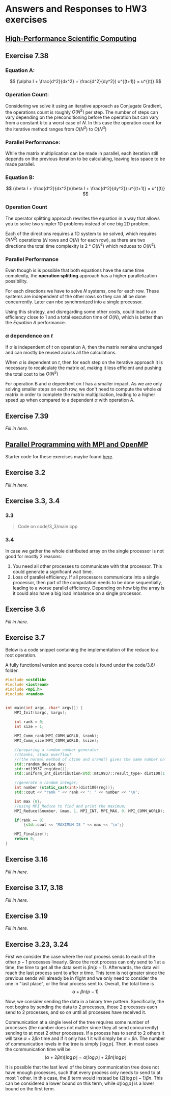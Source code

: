 # Answers and Responses to HW3 exercises

## [High-Performance Scientific Computing](https://cmse822.github.io/assets/EijkhoutIntroToHPC2020.pdf)

## Exercise 7.38

### Equation A:

$$
(\alpha I + \frac{d^2}{dx^2} + \frac{d^2}{dy^2}) u^{(t+1)} = u^{(t)}
$$

### Operation Count:

Considering we solve it using an iterative approach as Conjugate Gradient, the operations count is roughly $O(N^2)$ per step. The number of steps can vary depending on the preconditioning before the operation but can vary from a constant k to a worst case of $N$. In this case the operation count for the iterative method ranges from $O(N^2)$ to $O(N^3)$
### Parallel Performance:

While the matrix multiplication can be made in parallel, each iteration still depends on the previous iteration to be calculating, leaving less space to be made parallel.

### Equation B:

$$
(\beta I + \frac{d^2}{dx^2})(\beta I + \frac{d^2}{dy^2}) u^{(t+1)} = u^{(t)}
$$

### Operation Count

The operator splitting approach rewrites the equation in a way that allows you to solve two simpler 1D problems instead of one big 2D problem.

Each of the directions requires a 1D system to be solved, which requires $O(N^2)$ operations ($N$ rows and $O(N)$ for each row), as there are two directions the total time complexity is $2*O(N^2)$ which reduces to $O(N^2)$.
### Parallel Performance

Even though is is possible that both equations have the same time complexity, the **operation splitting** approach has a higher parallelization possibility.

For each directions we have to solve $N$ systems, one for each row. These systems are independent of the other rows so they can all be done concurrently. Later can nbe synchronized into a single processor.

Using this strategy, and disregarding some other costs, could lead to an efficiency close to 1 and a total execution time of $O(N)$, which is better than the _Equation A_ performance.

### $\alpha$ dependence on $t$

If $\alpha$ is independent of $t$ on operation A, then the matrix remains unchanged and can mostly be reused across all the calculations.

When $\alpha$ is dependent on $t$, then for each step on the iterative approach it is necessary to recalculate the matrix $\alpha I$, making it less efficient and pushing the total cost to be $O(N^3)$

For operation B and $\alpha$ dependent on $t$ has a smaller impact. As we are only solving smaller steps on each row, we don't need to compute the whole $\alpha I$ matrix in order to complete the matrix multiplication, leading to a higher speed up when compared to a dependent $\alpha$ with operation A.

## Exercise 7.39

_Fill in here._

## [Parallel Programming with MPI and OpenMP](https://cmse822.github.io/assets/EijkhoutParallelProgramming.pdf)

Starter code for these exercises maybe found [here](https://github.com/VictorEijkhout/TheArtOfHPC_vol2_parallelprogramming/tree/main/exercises/exercises##mpi##cxx).

## Exercise 3.2

_Fill in here._

## Exercise 3.3, 3.4

### 3.3
> Code on code/3_3/main.cpp

### 3.4

In case we gather the whole distributed array on the single processor is not good for mostly 2 reasons:

1. You need all other processes to communicate with that processor. This could generate a significant wait time.
2. Loss of parallel efficiency. If all processors communicate into a single processor, then part of the computation needs to be done sequentially, leading to a worse parallel efficiency. Depending on how big the array is it could also have a big load imbalance on a single processor.
## Exercise 3.6

_Fill in here._

## Exercise 3.7

Below is a code snippet containing the implementation of the reduce to a root operation.

A fully functional version and source code is found under the code/3.6/ folder.
```C++
#include <cstdlib>
#include <iostream>
#include <mpi.h>
#include <random>


int main(int argc, char* argv[]) {
    MPI_Init(&argc, &argv);

    int rank = 0; 
    int size = 1;
    
    MPI_Comm_rank(MPI_COMM_WORLD, &rank);
    MPI_Comm_size(MPI_COMM_WORLD, &size);

    //preparing a random number generator
    //thanks, stack overflow!
    //(the normal method of ctime and srand() gives the same number on every rank.)
    std::random_device dev;
    std::mt19937 rng(dev());
    std::uniform_int_distribution<std::mt19937::result_type> dist100(1,100);

    //generate a random integer;
    int number {static_cast<int>(dist100(rng))};
    std::cout << "rank " << rank << ": " << number << '\n';

    int max {0};
    //using MPI_Reduce to find and print the maximum;
    MPI_Reduce(&number, &max, 1, MPI_INT, MPI_MAX, 0, MPI_COMM_WORLD);

    if(rank == 0)
        {std::cout << "MAXIMUM IS " << max << '\n';}

    MPI_Finalize();
    return 0;
}

```

## Exercise 3.16

_Fill in here._

## Exercise 3.17, 3.18

_Fill in here._

## Exercise 3.19

_Fill in here._

## Exercise 3.23, 3.24

First we consider the case where the root process sends to each of the other $p-1$ processes linearly. Since the root process can only send to 1 at a time, the time to get all the data sent is $\beta n (p-1)$. Afterwards, the data will reach the last process sent to after $\alpha$ time. This term is not greater since the previous sends will already be in flight and we only need to consider the one in "last place", or the final process sent to. Overall, the total time is
$$\alpha + \beta n(p-1)$$

Now, we consider sending the data in a binary tree pattern. Specifically, the root begins by sending the data to 2 processes, those 2 processes each send to 2 processes, and so on until all processes have received it.

Communication at a single level of the tree requires some number of processes (the number does not matter since they all send concurrently) sending to at most 2 other processes. If a process has to send to 2 others it will take $\alpha + 2\beta n$ time and if it only has 1 it will simply be $\alpha + \beta n$. The number of communication levels in the tree is simply $\lfloor\log p\rfloor$. Then, in most cases the communication time will be
$$(\alpha + 2\beta n)\lfloor \log p\rfloor = \alpha\lfloor\log p\rfloor + 2\beta n\lfloor\log p\rfloor$$

It is possible that the last level of the binary communication tree does not have enough processes, such that every process only needs to send to at most 1 other. In this case, the $\beta$ term would instead be $(2\lfloor \log p\rfloor - 1)\beta n$. This can be considered a lower bound on this term, while $\alpha \lfloor\log p\rfloor$ is a lower bound on the first term.

